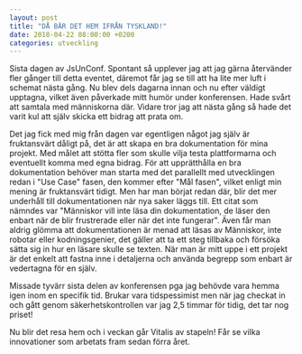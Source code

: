 ```yaml
---
layout: post
title: "DÅ BÄR DET HEM IFRÅN TYSKLAND!"
date: 2018-04-22 08:00:00 +0200
categories: utveckling
---
```

Sista dagen av JsUnConf. Spontant så upplever jag att jag gärna återvänder fler gånger till detta eventet, däremot får jag se till att ha lite mer luft i schemat nästa gång. Nu blev dels dagarna innan och nu efter väldigt upptagna, vilket även påverkade mitt humör under konferensen. Hade svårt att samtala med människorna där. Vidare tror jag att nästa gång så hade det varit kul att själv skicka ett bidrag att prata om.

Det jag fick med mig från dagen var egentligen något jag själv är fruktansvärt dåligt på, det är att skapa en bra dokumentation för mina projekt. Med målet att stötta fler som skulle vilja testa plattformarna och eventuellt komma med egna bidrag. För att upprätthålla en bra dokumentation behöver man starta med det parallellt med utvecklingen redan i "Use Case" fasen, den kommer efter "Mål fasen", vilket enligt min mening är fruktansvärt tidigt. Men har man börjat redan där, blir det mer underhåll till dokumentationen när nya saker läggs till. Ett citat som nämndes var "Människor vill inte läsa din dokumentation, de läser den enbart när de blir frustrerade eller när det inte fungerar". Även får man aldrig glömma att dokumentationen är menad att läsas av Människor, inte robotar eller kodningsgenier, det gäller att ta ett steg tillbaka och försöka sätta sig in hur en läsare skulle se texten. När man är mitt uppe i ett projekt är det enkelt att fastna inne i detaljerna och använda begrepp som enbart är vedertagna för en själv.

Missade tyvärr sista delen av konferensen pga jag behövde vara hemma igen inom en specifik tid. Brukar vara tidspessimist men när jag checkat in och gått genom säkerhetskontrollen var jag 2,5 timmar för tidig, det tar nog priset!

Nu blir det resa hem och i veckan går Vitalis av stapeln! Får se vilka innovationer som arbetats fram sedan förra året.